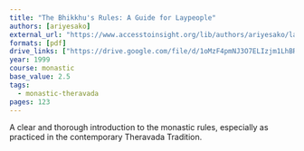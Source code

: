 ```yaml
---
title: "The Bhikkhu's Rules: A Guide for Laypeople"
authors: [ariyesako]
external_url: "https://www.accesstoinsight.org/lib/authors/ariyesako/layguide.html"
formats: [pdf]
drive_links: ["https://drive.google.com/file/d/1oMzF4pmNJ3O7ELIzjm1LhBRp3b9kNjP9/view?usp=drivesdk"]
year: 1999
course: monastic
base_value: 2.5
tags:
  - monastic-theravada
pages: 123
---
```


A clear and thorough introduction to the monastic rules, especially as practiced in the contemporary Theravada Tradition.
